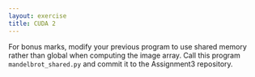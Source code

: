 ```yaml
---
layout: exercise
title: CUDA 2
---
```


For bonus marks, modify your previous program to use shared memory rather than global when computing the image array. Call this program 
`mandelbrot_shared.py` and commit it to the Assignment3 repository.